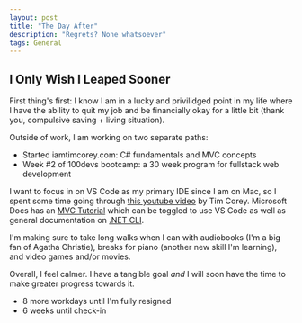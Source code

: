 ```yaml
---
layout: post
title: "The Day After"
description: "Regrets? None whatsoever"
tags: General
---
```

## I Only Wish I Leaped Sooner

First thing's first: I know I am in a lucky and privilidged point in my life where I have the ability to quit my job and be financially okay for a little bit (thank you, compulsive saving + living situation).

Outside of work, I am working on two separate paths:
* Started iamtimcorey.com: C# fundamentals and MVC concepts
* Week #2 of 100devs bootcamp: a 30 week program for fullstack web development

I want to focus in on VS Code as my primary IDE since I am on Mac, so I spent some time going through [this youtube video](https://www.youtube.com/watch?v=r5dtl9Uq9V0) by Tim Corey. Microsoft Docs has an [MVC Tutorial](https://docs.microsoft.com/en-us/aspnet/core/tutorials/first-mvc-app/start-mvc?view=aspnetcore-3.1&tabs=visual-studio) which can be toggled to use VS Code as well as general documentation on [.NET CLI](https://docs.microsoft.com/en-us/dotnet/core/tools/).

I'm making sure to take long walks when I can with audiobooks (I'm a big fan of Agatha Christie), breaks for piano (another new skill I'm learning), and video games and/or movies. 

Overall, I feel calmer. I have a tangible goal *and* I will soon have the time to make greater progress towards it.

* 8 more workdays until I'm fully resigned
* 6 weeks until check-in